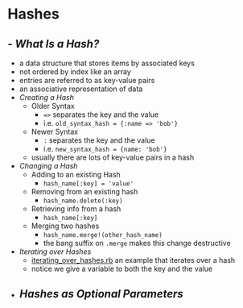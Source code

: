 # **Hashes**
## - *What Is a Hash?*
  - a data structure that stores items by associated keys
  - not ordered by index like an array
  - entries are referred to as key-value pairs
  - an associative representation of data
  - *Creating a Hash*
    - Older Syntax
      - `=>` separates the key and the value
      - i.e. `old_syntax_hash = {:name => 'bob'}`
    - Newer Syntax
      - `:` separates the key and the value
      - i.e. `new_syntax_hash = {name: 'bob'}`
    - usually there are lots of key-value pairs in a hash
  - *Changing a Hash*
    - Adding to an existing Hash
      - `hash_name[:key] = 'value'`
    - Removing from an existing hash
      - `hash_name.delete(:key)`
    - Retrieving info from a hash
      - `hash_name[:key]`
    - Merging two hashes
      - `hash_name.merge!(other_hash_name)`
      - the bang suffix on `.merge` makes this change destructive
  - *Iterating over Hashes*
    - [iterating_over_hashes.rb](iterating_over_hashes.rb) an example that iterates over a hash
    - notice we give a variable to both the key and the value
  - *Hashes as Optional Parameters*
    - 